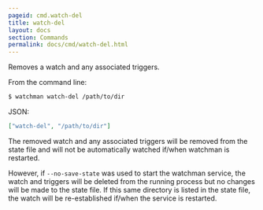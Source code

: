 ```yaml
---
pageid: cmd.watch-del
title: watch-del
layout: docs
section: Commands
permalink: docs/cmd/watch-del.html
---
```


Removes a watch and any associated triggers.

From the command line:

```bash
$ watchman watch-del /path/to/dir
```

JSON:

```json
["watch-del", "/path/to/dir"]
```

The removed watch and any associated triggers will be removed from the state
file and will not be automatically watched if/when watchman is restarted.

However, if `--no-save-state` was used to start the watchman service, the watch
and triggers will be deleted from the running process but no changes will be
made to the state file.  If this same directory is listed in the state file,
the watch will be re-established if/when the service is restarted.
